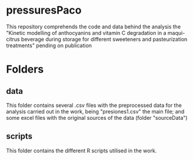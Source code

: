 # pressuresPaco

This repository comprehends the code and data behind the analysis the "Kinetic modelling of anthocyanins and vitamin C degradation in a maqui-citrus beverage during storage for different sweeteners and pasteurization treatments" pending on publication

# Folders

## data

This folder contains several .csv files with the preprocessed data for the analysis carried out in the work, being "presiones1.csv" the main file; and some excel files with the original sources of the data (folder "sourceData")

## scripts

This folder contains the different R scripts utilised in the work. 
